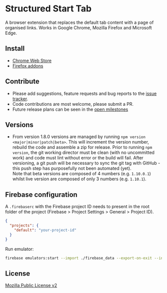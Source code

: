 # Structured Start Tab

A browser extension that replaces the default tab content with a page of organised links.  Works in Google Chrome, Mozilla Firefox and Microsoft Edge.

## Install

* [Chrome Web Store](https://chrome.google.com/webstore/detail/structured-start-tab/pldheaomfiegamcicehmijhaijcocidb)
* [Firefox addons](https://addons.mozilla.org/en-GB/firefox/addon/structured-start-tab/)

## Contribute

* Please add suggestions, feature requests and bug reports to the [issue tracker](https://github.com/ear1grey/structured-start-tab/issues).
* Code contributions are most welcome, please submit a PR.
* Future release plans can be seen in the [open milestones](https://github.com/ear1grey/structured-start-tab/milestones?state=open)

## Versions

* From version 1.8.0 versions are managed by running `npm version <major|minor|patch|beta>`.  This will increment the version number, rebuild the code and assemble a zip for release.  Prior to running `npm version`, the git working director must be clean (with no uncommitted work) and code must lint without error or the build will fail. After versioning, a git push will be necessary to sync the git tag with GitHub - this push step has purposefully not been automated (yet).  
Note that beta versions are composed of 4 numbers (e.g. `1.10.0.1`) whilst live version are composed of only 3 numbers (e.g. `1.10.1`).

## Firebase configuration

A `.firebaserc` with the Firebase project ID needs to present in the root folder of the project (Firebase > Project Settings > General > Project ID).

```json
{
  "projects": {
    "default": "your-project-id"
  }
}
```

Run emulator:

```sh
firebase emulators:start --import ./firebase_data --export-on-exit --inspect-functions
```

## License

[Mozilla Public License v2](https://www.mozilla.org/en-US/MPL/2.0/)
